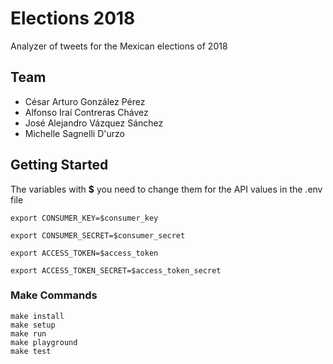 # Elections 2018

Analyzer of tweets for the Mexican elections of 2018

## Team

- César Arturo González Pérez
- Alfonso Iraí Contreras Chávez
- José Alejandro Vázquez Sánchez
- Michelle Sagnelli D'urzo

## Getting Started

The variables with **$** you need to change them for the API values in the .env file
```
export CONSUMER_KEY=$consumer_key

export CONSUMER_SECRET=$consumer_secret

export ACCESS_TOKEN=$access_token

export ACCESS_TOKEN_SECRET=$access_token_secret
```

### Make Commands
```
make install
make setup
make run
make playground
make test
```